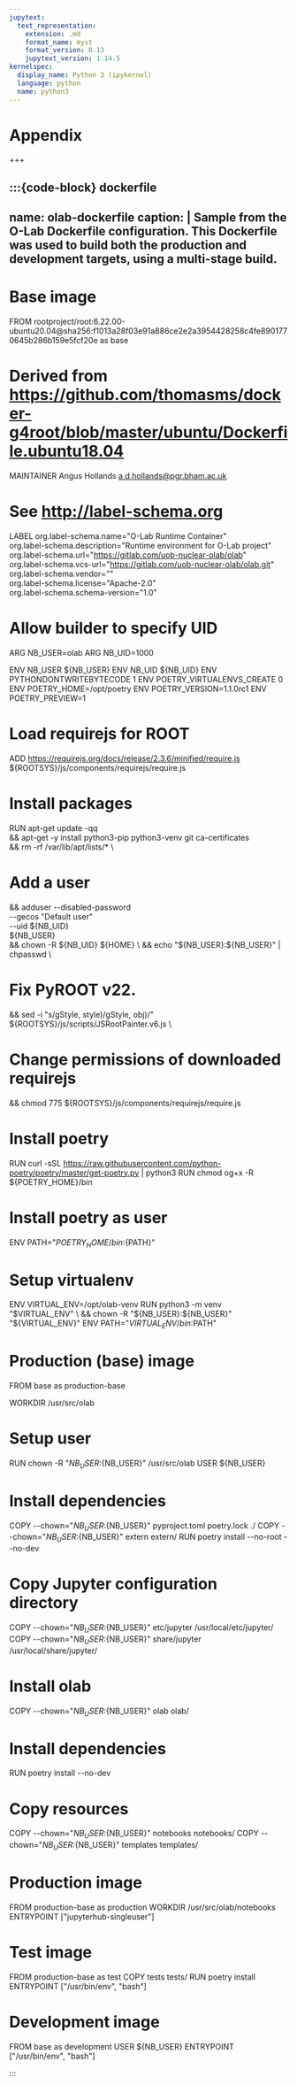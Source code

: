 ```yaml
---
jupytext:
  text_representation:
    extension: .md
    format_name: myst
    format_version: 0.13
    jupytext_version: 1.14.5
kernelspec:
  display_name: Python 3 (ipykernel)
  language: python
  name: python3
---
```


# Appendix

+++

:::{code-block} dockerfile
---
name: olab-dockerfile
caption: |
    Sample from the O-Lab Dockerfile configuration. This Dockerfile was used to build both the production and development targets, using a multi-stage build.
---

# Base image ###############################################################################
FROM rootproject/root:6.22.00-ubuntu20.04@sha256:f1013a28f03e91a886ce2e2a3954428258c4fe8901770645b286b159e5fcf20e as base

# Derived from https://github.com/thomasms/docker-g4root/blob/master/ubuntu/Dockerfile.ubuntu18.04
MAINTAINER Angus Hollands <a.d.hollands@pgr.bham.ac.uk>

# See http://label-schema.org
LABEL org.label-schema.name="O-Lab Runtime Container" \
      org.label-schema.description="Runtime environment for O-Lab project" \
      org.label-schema.url="https://gitlab.com/uob-nuclear-olab/olab" \
      org.label-schema.vcs-url="https://gitlab.com/uob-nuclear-olab/olab.git" \
      org.label-schema.vendor="" \
      org.label-schema.license="Apache-2.0" \
      org.label-schema.schema-version="1.0"

      
# Allow builder to specify UID
ARG NB_USER=olab
ARG NB_UID=1000

ENV NB_USER ${NB_USER}
ENV NB_UID ${NB_UID}
ENV PYTHONDONTWRITEBYTECODE 1
ENV POETRY_VIRTUALENVS_CREATE 0
ENV POETRY_HOME=/opt/poetry
ENV POETRY_VERSION=1.1.0rc1
ENV POETRY_PREVIEW=1

# Load requirejs for ROOT
ADD https://requirejs.org/docs/release/2.3.6/minified/require.js ${ROOTSYS}/js/components/requirejs/require.js

# Install packages
RUN apt-get update -qq \
 && apt-get -y install python3-pip python3-venv git ca-certificates \
 && rm -rf /var/lib/apt/lists/* \
 # Add a user
 && adduser --disabled-password \
     --gecos "Default user" \
     --uid ${NB_UID} \
     ${NB_USER} \
  && chown -R ${NB_UID} ${HOME} \
  && echo "${NB_USER}:${NB_USER}" | chpasswd \
 # Fix PyROOT v22.
 && sed -i "s/gStyle, style)/gStyle, obj)/" ${ROOTSYS}/js/scripts/JSRootPainter.v6.js \
 # Change permissions of downloaded requirejs
 && chmod 775 ${ROOTSYS}/js/components/requirejs/require.js 

 # Install poetry
RUN curl -sSL https://raw.githubusercontent.com/python-poetry/poetry/master/get-poetry.py | python3
RUN chmod og+x -R ${POETRY_HOME}/bin
# Install poetry as user
ENV PATH="${POETRY_HOME}/bin:${PATH}"

# Setup virtualenv
ENV VIRTUAL_ENV=/opt/olab-venv
RUN python3 -m venv "$VIRTUAL_ENV" \
  && chown -R "${NB_USER}:${NB_USER}" "${VIRTUAL_ENV}"
ENV PATH="$VIRTUAL_ENV/bin:$PATH"


# Production (base) image  ##########################################################################
FROM base as production-base

WORKDIR /usr/src/olab

# Setup user
RUN chown -R "${NB_USER}:${NB_USER}" /usr/src/olab
USER ${NB_USER}

# Install dependencies
COPY --chown="${NB_USER}:${NB_USER}" pyproject.toml poetry.lock ./
COPY --chown="${NB_USER}:${NB_USER}" extern extern/
RUN poetry install --no-root --no-dev

# Copy Jupyter configuration directory
COPY --chown="${NB_USER}:${NB_USER}" etc/jupyter /usr/local/etc/jupyter/
COPY --chown="${NB_USER}:${NB_USER}" share/jupyter /usr/local/share/jupyter/

# Install olab
COPY --chown="${NB_USER}:${NB_USER}" olab olab/

# Install dependencies
RUN poetry install --no-dev

# Copy resources
COPY --chown="${NB_USER}:${NB_USER}" notebooks notebooks/
COPY --chown="${NB_USER}:${NB_USER}" templates templates/


# Production image  ###############################################################################
FROM production-base as production
WORKDIR /usr/src/olab/notebooks
ENTRYPOINT ["jupyterhub-singleuser"]


# Test image ######################################################################################
FROM production-base as test
COPY tests tests/
RUN poetry install
ENTRYPOINT ["/usr/bin/env", "bash"]


# Development image ###############################################################################
FROM base as development
USER ${NB_USER}
ENTRYPOINT ["/usr/bin/env", "bash"]
  
:::

```{code-cell}

```
